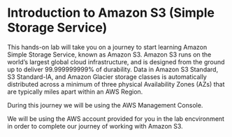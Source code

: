 # Introduction to Amazon S3 (Simple Storage Service)

This hands-on lab will take you on a journey to start learning Amazon Simple Storage Service, known as Amazon S3. Amazon S3 runs on the world’s largest global cloud infrastructure, and is designed from the ground up to deliver 99.999999999% of durability. Data in Amazon S3 Standard, S3 Standard-IA, and Amazon Glacier storage classes is automatically distributed across a minimum of three physical Availability Zones (AZs) that are typically miles apart within an AWS Region. 

During this journey we will be using the AWS Management Console. 

We will be using the AWS account provided for you in the lab encvironment in order to complete our journey of working with Amazon S3.
